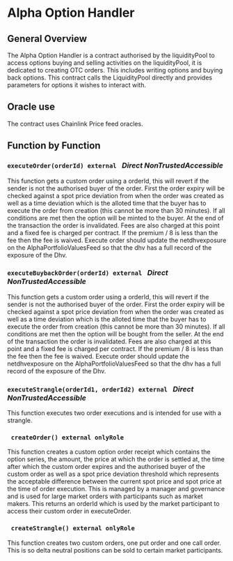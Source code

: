 # Alpha Option Handler

## General Overview

The Alpha Option Handler is a contract authorised by the liquidityPool to access options buying and selling activities on the liquidityPool, it is dedicated to creating OTC orders. This includes writing options and buying back options. This contract calls the LiquidityPool directly and provides parameters for options it wishes to interact with. 

## Oracle use

The contract uses Chainlink Price feed oracles.

## Function by Function

### ```executeOrder(orderId) external ``` ***Direct NonTrustedAccessible***

This function gets a custom order using a orderId, this will revert if the sender is not the authorised buyer of the order. First the order expiry will be checked against a spot price deviation from when the order was created as well as a time deviation which is the alloted time that the buyer has to execute the order from creation (this cannot be more than 30 minutes). If all conditions are met then the option will be minted to the buyer. At the end of the transaction the order is invalidated. 
Fees are also charged at this point and a fixed fee is charged per contract. If the premium / 8 is less than the fee then the fee is waived. Execute order should update the netdhvexposure on the AlphaPortfolioValuesFeed so that the dhv has a full record of the exposure of the Dhv.

### ```executeBuybackOrder(orderId) external ``` ***Direct NonTrustedAccessible***

This function gets a custom order using a orderId, this will revert if the sender is not the authorised buyer of the order. First the order expiry will be checked against a spot price deviation from when the order was created as well as a time deviation which is the alloted time that the buyer has to execute the order from creation (this cannot be more than 30 minutes). If all conditions are met then the option will be bought from the seller. At the end of the transaction the order is invalidated. 
Fees are also charged at this point and a fixed fee is charged per contract. If the premium / 8 is less than the fee then the fee is waived. Execute order should update the netdhvexposure on the AlphaPortfolioValuesFeed so that the dhv has a full record of the exposure of the Dhv.

### ```executeStrangle(orderId1, orderId2) external ``` ***Direct NonTrustedAccessible***

This function executes two order executions and is intended for use with a strangle.

### ``` createOrder() external onlyRole```

This function creates a custom option order receipt which contains the option series, the amount, the price at which the order is settled at, the time after which the custom order expires and the authorised buyer of the custom order as well as a spot price deviation threshold which represents the acceptable difference between the current spot price and spot price at the time of order execution. This is managed by a manager and governance and is used for large market orders with participants such as market makers. This returns an orderId which is used by the market participant to access their custom order in executeOrder.

### ``` createStrangle() external onlyRole```

This function creates two custom orders, one put order and one call order. This is so delta neutral positions can be sold to certain market participants.




